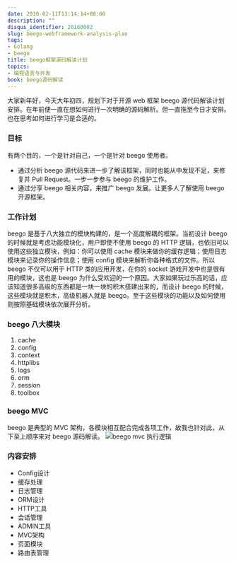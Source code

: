 ```yaml
---
date: 2016-02-11T13:14:14+08:00
description: ""
disqus_identifier: 20160002
slug: beego-webframework-analysis-plan
tags:
- Golang
- beego
title: beego框架源码解读计划
topics:
- 编程语言与开发
book: beego源码解读
---
```


大家新年好，今天大年初四，规划下对于开源 web 框架 beego 源代码解读计划安排。在年前便一直在想如何进行一次明确的源码解析。但一直拖至今日才安排。也在思考如何进行学习是合适的。
<!--more-->

### 目标
有两个目的，一个是针对自己，一个是针对 beego 使用者。
+ 通过分析 beego 源代码来进一步了解该框架，同时也能从中发现不足，来修复并 Pull Request。一步一步参与 beego 的维护工作。
+ 通过分享 beego 相关内容，来推广 beego 发展。让更多人了解使用 beego 开源框架。

### 工作计划

beego 是基于八大独立的模块构建的，是一个高度解耦的框架。当初设计 beego 的时候就是考虑功能模块化，用户即使不使用 beego 的 HTTP 逻辑，也依旧可以使用这些独立模块，例如：你可以使用 cache 模块来做你的缓存逻辑；使用日志模块来记录你的操作信息；使用 config 模块来解析你各种格式的文件。所以 beego 不仅可以用于 HTTP 类的应用开发，在你的 socket 游戏开发中也是很有用的模块，这也是 beego 为什么受欢迎的一个原因。大家如果玩过乐高的话，应该知道很多高级的东西都是一块一块的积木搭建出来的，而设计 beego 的时候，这些模块就是积木，高级机器人就是 beego。至于这些模块的功能以及如何使用则按照基础模块依次展开分析。

### beego 八大模块

1. cache
2. config
3. context
4. httplibs
5. logs
6. orm
7. session
8. toolbox

### beego MVC
beego 是典型的 MVC 架构，各模块相互配合完成各项工作，故我也针对此，从下至上顺序来对 beego 源码解读。
![beego mvc 执行逻辑](http://beego.me/docs/images/flow.png)

### 内容安排

+ Config设计
+ 缓存处理
+ 日志管理
+ ORM设计
+ HTTP工具
+ 会话管理
+ ADMIN工具
+ MVC架构
+ 页面模块
+ 路由表管理

